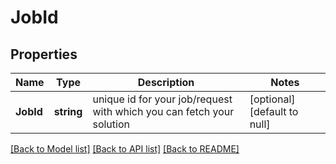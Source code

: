 # JobId

## Properties
Name | Type | Description | Notes
------------ | ------------- | ------------- | -------------
**JobId** | **string** | unique id for your job/request with which you can fetch your solution | [optional] [default to null]

[[Back to Model list]](../README.md#documentation-for-models) [[Back to API list]](../README.md#documentation-for-api-endpoints) [[Back to README]](../README.md)


